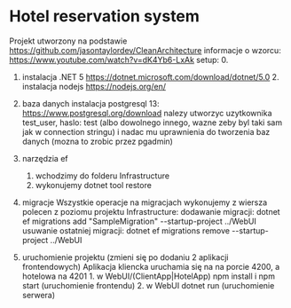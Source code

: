 # Hotel reservation system

Projekt utworzony na podstawie https://github.com/jasontaylordev/CleanArchitecture
informacje o wzorcu: https://www.youtube.com/watch?v=dK4Yb6-LxAk
setup: 0.  
 1. instalacja .NET 5 https://dotnet.microsoft.com/download/dotnet/5.0 2. instalacja nodejs https://nodejs.org/en/

1. baza danych
   instalacja postgresql 13: https://www.postgresql.org/download
   nalezy utworzyc uzytkownika test_user, haslo: test (albo dowolnego innego, wazne zeby byl taki sam jak w connection stringu)
   i nadac mu uprawnienia do tworzenia baz danych (mozna to zrobic przez pgadmin)

2. narzędzia ef

   1. wchodzimy do folderu Infrastructure
   2. wykonujemy dotnet tool restore

3. migracje
   Wszystkie operacje na migracjach wykonujemy z wiersza polecen z poziomu projektu Infrastructure:
   dodawanie migracji:
   dotnet ef migrations add "SampleMigration" --startup-project ../WebUI
   usuwanie ostatniej migracji:
   dotnet ef migrations remove --startup-project ../WebUI

4. uruchomienie projektu (zmieni się po dodaniu 2 aplikacji frontendowych)
   Aplikacja kliencka uruchamia się na na porcie 4200, a hotelowa na 4201 1. w WebUI/(ClientApp|HotelApp) npm install i npm start (uruchomienie frontendu) 2. w WebUI dotnet run (uruchomienie serwera)
